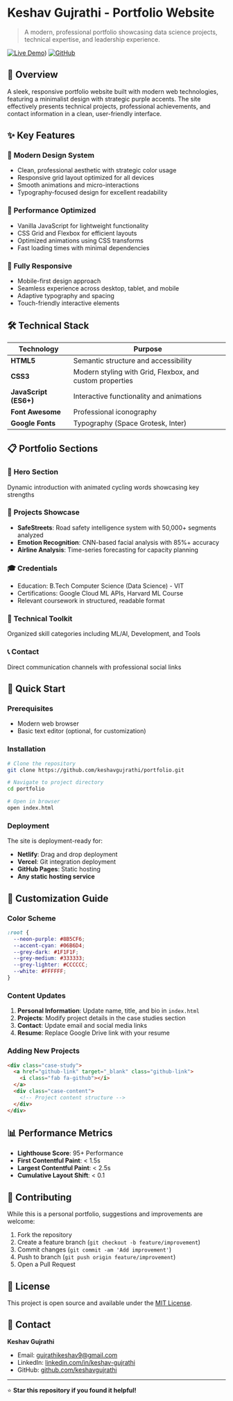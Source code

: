 # Keshav Gujrathi - Portfolio Website

> A modern, professional portfolio showcasing data science projects, technical expertise, and leadership experience.

[![Live Demo](https://img.shields.io/badge/Live-Demo-brightgreen?style=for-the-badge)](http://keshavgujrathi.vercel.app/))
[![GitHub](https://img.shields.io/badge/GitHub-Repository-black?style=for-the-badge&logo=github)](https://github.com/keshavgujrathi/portfolio)

## 🎯 Overview

A sleek, responsive portfolio website built with modern web technologies, featuring a minimalist design with strategic purple accents. The site effectively presents technical projects, professional achievements, and contact information in a clean, user-friendly interface.

## ✨ Key Features

### 🎨 **Modern Design System**
- Clean, professional aesthetic with strategic color usage
- Responsive grid layout optimized for all devices
- Smooth animations and micro-interactions
- Typography-focused design for excellent readability

### 🚀 **Performance Optimized**
- Vanilla JavaScript for lightweight functionality
- CSS Grid and Flexbox for efficient layouts
- Optimized animations using CSS transforms
- Fast loading times with minimal dependencies

### 📱 **Fully Responsive**
- Mobile-first design approach
- Seamless experience across desktop, tablet, and mobile
- Adaptive typography and spacing
- Touch-friendly interactive elements

## 🛠️ Technical Stack

| Technology | Purpose |
|------------|---------|
| **HTML5** | Semantic structure and accessibility |
| **CSS3** | Modern styling with Grid, Flexbox, and custom properties |
| **JavaScript (ES6+)** | Interactive functionality and animations |
| **Font Awesome** | Professional iconography |
| **Google Fonts** | Typography (Space Grotesk, Inter) |

## 📋 Portfolio Sections

### 🎯 **Hero Section**
Dynamic introduction with animated cycling words showcasing key strengths

### 💼 **Projects Showcase**
- **SafeStreets**: Road safety intelligence system with 50,000+ segments analyzed
- **Emotion Recognition**: CNN-based facial analysis with 85%+ accuracy
- **Airline Analysis**: Time-series forecasting for capacity planning

### 🎓 **Credentials**
- Education: B.Tech Computer Science (Data Science) - VIT
- Certifications: Google Cloud ML APIs, Harvard ML Course
- Relevant coursework in structured, readable format

### 🔧 **Technical Toolkit**
Organized skill categories including ML/AI, Development, and Tools

### 📞 **Contact**
Direct communication channels with professional social links

## 🚀 Quick Start

### Prerequisites
- Modern web browser
- Basic text editor (optional, for customization)

### Installation

```bash
# Clone the repository
git clone https://github.com/keshavgujrathi/portfolio.git

# Navigate to project directory
cd portfolio

# Open in browser
open index.html
```

### Deployment
The site is deployment-ready for:
- **Netlify**: Drag and drop deployment
- **Vercel**: Git integration deployment
- **GitHub Pages**: Static hosting
- **Any static hosting service**

## 🎨 Customization Guide

### Color Scheme
```css
:root {
  --neon-purple: #8B5CF6;
  --accent-cyan: #06B6D4;
  --grey-dark: #1F1F1F;
  --grey-medium: #333333;
  --grey-lighter: #CCCCCC;
  --white: #FFFFFF;
}
```

### Content Updates
1. **Personal Information**: Update name, title, and bio in `index.html`
2. **Projects**: Modify project details in the case studies section
3. **Contact**: Update email and social media links
4. **Resume**: Replace Google Drive link with your resume

### Adding New Projects
```html
<div class="case-study">
  <a href="github-link" target="_blank" class="github-link">
    <i class="fab fa-github"></i>
  </a>
  <div class="case-content">
    <!-- Project content structure -->
  </div>
</div>
```

## 📊 Performance Metrics

- **Lighthouse Score**: 95+ Performance
- **First Contentful Paint**: < 1.5s
- **Largest Contentful Paint**: < 2.5s
- **Cumulative Layout Shift**: < 0.1

## 🤝 Contributing

While this is a personal portfolio, suggestions and improvements are welcome:

1. Fork the repository
2. Create a feature branch (`git checkout -b feature/improvement`)
3. Commit changes (`git commit -am 'Add improvement'`)
4. Push to branch (`git push origin feature/improvement`)
5. Open a Pull Request

## 📄 License

This project is open source and available under the [MIT License](LICENSE).

## 📧 Contact

**Keshav Gujrathi**
- Email: [gujrathikeshav9@gmail.com](mailto:gujrathikeshav9@gmail.com)
- LinkedIn: [linkedin.com/in/keshav-gujrathi](https://linkedin.com/in/keshav-gujrathi)
- GitHub: [github.com/keshavgujrathi](https://github.com/keshavgujrathi)

---

⭐ **Star this repository if you found it helpful!**
